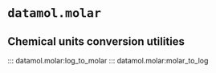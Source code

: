# `datamol.molar`

## Chemical units conversion utilities

::: datamol.molar:log_to_molar
::: datamol.molar:molar_to_log
